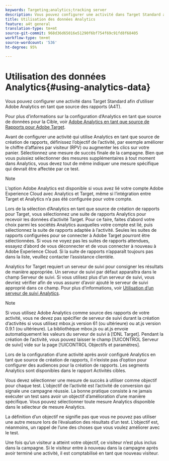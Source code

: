 ```yaml
---
keywords: Targeting;analytics;tracking server
description: Vous pouvez configurer une activité dans Target Standard afin d’utiliser Adobe Analytics en tant que source des rapports (A4T).
title: Utilisation des données Analytics
feature: a4t general
translation-type: tm+mt
source-git-commit: 968d36d65016e51290f6bf754f69c91fd8f68405
workflow-type: tm+mt
source-wordcount: '536'
ht-degree: 95%

---
```



# Utilisation des données Analytics{#using-analytics-data}

Vous pouvez configurer une activité dans Target Standard afin d’utiliser Adobe Analytics en tant que source des rapports (A4T).

Pour plus d’informations sur la configuration d’Analytics en tant que source de données pour la Cible, voir [Adobe Analytics en tant que source de Rapports pour Adobe Target](/help/c-integrating-target-with-mac/a4t/a4t.md).

Avant de configurer une activité qui utilise Analytics en tant que source de création de rapports, définissez l’objectif de l’activité, par exemple améliorer le chiffre d’affaires par visiteur (RPV) ou augmenter les clics sur votre panier. Sélectionnez une mesure de succès finale de la campagne. Bien que vous puissiez sélectionner des mesures supplémentaires à tout moment dans Analytics, vous devez tout de même indiquer une mesure spécifique qui devrait être affectée par ce test.

>[!NOTE]
>
>L’option Adobe Analytics est disponible si vous avez lié votre compte Adobe Experience Cloud avec Analytics et Target, même si l’intégration entre Target et Analytics n’a pas été configurée pour votre compte.

Lors de la sélection d’Analytics en tant que source de création de rapports pour Target, vous sélectionnez une suite de rapports Analytics pour recevoir les données d’activité Target. Pour ce faire, faites d’abord votre choix parmi les sociétés Analytics auxquelles votre compte est lié, puis sélectionnez la suite de rapports adaptée à l’activité. Seules les suites de rapports configurées pour se connecter à Adobe Target pourront être sélectionnées. Si vous ne voyez pas les suites de rapports attendues, essayez d’abord de vous déconnecter et de vous connecter à nouveau à Adobe Experience Cloud. Si la suite de rapports n’apparaît toujours pas dans la liste, veuillez contacter l’assistance clientèle.

Analytics for Target requiert un serveur de suivi pour consigner les résultats de manière appropriée. Un serveur de suivi par défaut apparaîtra dans le champ Serveur de suivi. Si vous utilisez plus d’un serveur de suivi, vous devriez vérifier afin de vous assurer d’avoir ajouté le serveur de suivi approprié dans ce champ. Pour plus d’informations, voir [Utilisation d’un serveur de suivi Analytics](/help/c-integrating-target-with-mac/a4t/analytics-tracking-server.md#task_72077BA7E93C4A65A715A18F32228823).

>[!NOTE]
>
>Si vous utilisez Adobe Analytics comme source des rapports de votre activité, vous ne devez pas spécifier de serveur de suivi durant la création d’activités si vous utilisez mbox.js version 61 (ou ultérieure) ou at.js version 0.9.1 (ou ultérieure). La bibliothèque mbox.js ou at.js envoie automatiquement les valeurs du serveur de suivi à [!DNL Target]. Pendant la création de l’activité, vous pouvez laisser le champ [!UICONTROL Serveur de suivi] vide sur la page [!UICONTROL Objectifs et paramètres].

Lors de la configuration d’une activité après avoir configuré Analytics en tant que source de création de rapports, il n’existe pas d’option pour configurer des audiences pour la création de rapports. Les segments Analytics sont disponibles dans le rapport Activités cibles.

Vous devez sélectionner une mesure de succès à utiliser comme objectif pour chaque test. L’objectif de l’activité est l’activité de conversion qui signale une campagne réussie. La bonne pratique consiste à ne jamais exécuter un test sans avoir un objectif d’amélioration d’une manière spécifique. Vous pouvez sélectionner toute mesure Analytics disponible dans le sélecteur de mesure Analytics.

La définition d’un objectif ne signifie pas que vous ne pouvez pas utiliser une autre mesure lors de l’évaluation des résultats d’un test. L’objectif est, néanmoins, un rappel de l’une des choses que vous voulez améliorer avec le test.

Une fois qu’un visiteur a atteint votre objectif, ce visiteur n’est plus inclus dans la campagne. Si le visiteur entre à nouveau dans la campagne après avoir terminé une activité, il est comptabilisé en tant que nouveau visiteur.
